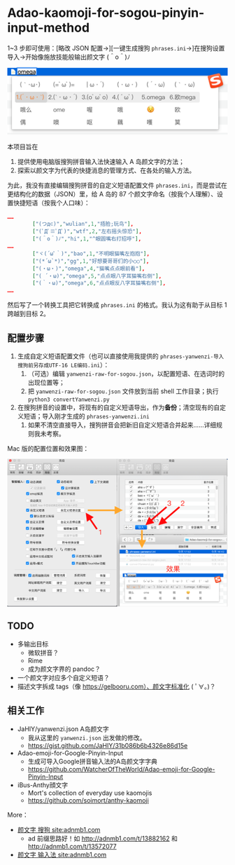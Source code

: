 # Adao-kaomoji-for-sogou-pinyin-input-method

1~3 步即可使用：\[略改 JSON 配置→]\[一键生成搜狗  `phrases.ini`→]在搜狗设置导入→开始像施放技能般输出颜文字 (＾o＾)ﾉ

![导入颜文字之后，搜狗拼音用起来的样子](usage-Mac.png)

本项目旨在

1. 提供使用电脑版搜狗拼音输入法快速输入 A 岛颜文字的方法；
2. 探索以颜文字为代表的快捷消息的管理方式、在各处的输入方法。

为此，我没有直接编辑搜狗拼音的自定义短语配置文件 `phrases.ini`，而是尝试在更结构化的数据（JSON）里，给 A 岛的 87 个颜文字命名（按我个人理解）、设置快捷短语（按我个人口味）：

```json
……
		["(つд⊂)","wulian",1,"捂脸;玩鸟"],
        ["(ﾟДﾟ≡ﾟДﾟ)","wtf",2,"左右摇头惊恐"],
        ["(＾o＾)ﾉ","hi",1,"^眼圆嘴右打招呼"],
……
        ["ヾ(´ωﾟ｀)","bao",1,"不明眼猫嘴左抱抱"],
        ["(*´ω`*)","gg",1,"好想要哥哥们的小○○"],
        ["(・ω・)","omega",4,"猫嘴点点眼前看"],
        ["( ´・ω)","omega",5,"点点眼八字耳猫嘴右侧"],
        ["(｀・ω)","omega",6,"点点眼反八字耳猫嘴右侧"],
……
```

然后写了一个转换工具把它转换成 `phrases.ini` 的格式。我认为这有助于从目标 1 跨越到目标 2。

## 配置步骤

1. 生成自定义短语配置文件（也可以直接使用我提供的 `phrases-yanwenzi-导入搜狗前另存成UTF-16 LE编码.ini`）：
   1. （可选）编辑 `yanwenzi-raw-for-sogou.json`，以配置短语、在选词时的出现位置等；
   2. 把 `yanwenzi-raw-for-sogou.json` 文件放到当前 shell 工作目录；执行 `python3 convertYanwenzi.py`
2. 在搜狗拼音的设置中，将现有的自定义短语导出，作为**备份**；清空现有的自定义短语；导入刚才生成的 `phrases-yanwenzi.ini`
   1. 如果不清空直接导入，搜狗拼音会把新旧自定义短语合并起来……详细规则我未考察。



Mac 版的配置位置和效果图：

![Mac 版的配置和效果](operation-Mac.png)

## TODO

+ 多输出目标
  + 微软拼音？
  + Rime
  + 成为颜文字界的 pandoc？
+ 一个颜文字对应多个自定义短语？
+ 描述文字拆成 tags（像 https://gelbooru.com）、颜文字标准化 ( ﾟ∀。)？

## 相关工作

+ JaHIY/yanwenzi.json A岛颜文字
    + 我从这里的 `yanwenzi.json` 出发做的修改。
    + https://gist.github.com/JaHIY/31b086b6b4326e86d15e
+ Adao-emoji-for-Google-Pinyin-Input
    + 生成可导入Google拼音输入法的A岛颜文字字典
    + https://github.com/WatcherOfTheWorld/Adao-emoji-for-Google-Pinyin-Input
+ iBus-Anthy顔文字
    + Mort's collection of everyday use kaomojis
    + https://github.com/soimort/anthy-kaomoji

More：

+ [颜文字 搜狗 site:adnmb1.com](https://www.google.com/search?&q=%E9%A2%9C%E6%96%87%E5%AD%97+%E6%90%9C%E7%8B%97+site:adnmb1.com&ie=UTF-8&oe=UTF-8)
    + ad 前缀思路好！如 http://adnmb1.com/t/13882162 和 http://adnmb1.com/t/13572077
+ [颜文字 输入法 site:adnmb1.com](https://www.google.com/search?&q=%E9%A2%9C%E6%96%87%E5%AD%97+%E8%BE%93%E5%85%A5%E6%B3%95+site:adnmb1.com&ie=UTF-8&oe=UTF-8)


